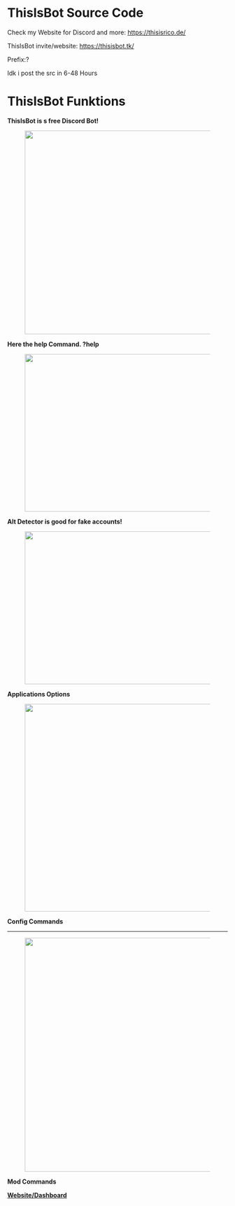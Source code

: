 # ThisIsBot Source Code

Check my Website for Discord and more: https://thisisrico.de/

ThisIsBot invite/website: https://thisisbot.tk/

Prefix:?

Idk i post the src in 6-48 Hours


# ThisIsBot Funktions

<div id="page-content" class="page-content">
  <div class="gridContainer">
   <div id="post-314" class="post-314 page type-page status-publish hentry">
  <div>
   

<div class="wp-block-column" style="flex-basis:33.33%">
<p class="has-text-align-center"><strong><span class="has-inline-color has-black-color">ThisIsBot is s free Discord Bot!</span></strong></p>
</div>
</div>



<div class="wp-block-columns">
<div class="wp-block-column" style="flex-basis:66.66%">
<figure class="wp-block-image size-large"><img loading="lazy" width="699" height="465" src="https://cdn.discordapp.com/attachments/842453452018024449/851795087105327144/unknown.png" alt="" class="wp-image-318" srcset="https://cdn.discordapp.com/attachments/842453452018024449/851795087105327144/unknown.png 699w, https://cdn.discordapp.com/attachments/842453452018024449/851795087105327144/unknown.png 300w" sizes="(max-width: 699px) 100vw, 699px"></figure>
</div>



<div class="wp-block-column" style="flex-basis:33.33%">
<p class="has-text-align-center"><strong><span class="has-inline-color has-black-color">Here the help Command. ?help</span></strong></p>
</div>
</div>


<div class="wp-block-column" style="flex-basis:66.66%">
<figure class="wp-block-image size-large"><img loading="lazy" width="609" height="360" src="https://cdn.discordapp.com/attachments/839867964497068032/844266298308820992/Screenshot_2021-05-14_170113.png" alt="" class="wp-image-320" srcset="https://cdn.discordapp.com/attachments/839867964497068032/844266298308820992/Screenshot_2021-05-14_170113.png 609w, https://cdn.discordapp.com/attachments/839867964497068032/844266298308820992/Screenshot_2021-05-14_170113.png 300w" sizes="(max-width: 609px) 100vw, 609px"></figure>
</div>
</div>

<div class="wp-block-columns">
  <div class="wp-block-column" style="flex-basis:33.33%">
  <p class="has-text-align-center"><strong>Alt Detector is good for fake accounts!</strong></p>
  </div>

<div class="wp-block-columns">
<div class="wp-block-column" style="flex-basis:66.66%">
<figure class="wp-block-image size-large"><img loading="lazy" width="677" height="349" src="https://cdn.discordapp.com/attachments/839867964497068032/844266301127786496/Screenshot_2021-05-14_170213.png" alt="" class="wp-image-321" srcset="https://cdn.discordapp.com/attachments/839867964497068032/844266301127786496/Screenshot_2021-05-14_170213.png 677w, https://cdn.discordapp.com/attachments/839867964497068032/844266301127786496/Screenshot_2021-05-14_170213.png 300w" sizes="(max-width: 677px) 100vw, 677px"></figure>
</div>



<div class="wp-block-column" style="flex-basis:33.33%">
<p class="has-text-align-center"><strong>Applications Options</strong></p>
</div>
</div>




<div class="wp-block-column" style="flex-basis:66.66%">
<figure class="wp-block-image size-large"><img loading="lazy" width="653" height="474" src="https://cdn.discordapp.com/attachments/839867964497068032/844266288084025344/Screenshot_2021-05-14_170335.png" alt="" class="wp-image-322" srcset="https://cdn.discordapp.com/attachments/839867964497068032/844266288084025344/Screenshot_2021-05-14_170335.png 653w, https://cdn.discordapp.com/attachments/839867964497068032/844266288084025344/Screenshot_2021-05-14_170335.png 300w" sizes="(max-width: 653px) 100vw, 653px"></figure>
</div>
</div>

<div class="wp-block-columns">
  <div class="wp-block-column" style="flex-basis:33.33%">
  <p class="has-text-align-center"><strong>Config Commands</strong></p>
  </div>

<hr class="wp-block-separator">



<div class="wp-block-columns">
<div class="wp-block-column" style="flex-basis:66.66%">
<figure class="wp-block-image size-large"><img loading="lazy" width="646" height="534" src="https://cdn.discordapp.com/attachments/842453452018024449/851795706179354634/unknown.png" alt="" class="wp-image-323" srcset="https://cdn.discordapp.com/attachments/842453452018024449/851795706179354634/unknown.png 646w, https://cdn.discordapp.com/attachments/842453452018024449/851795706179354634/unknown.png 300w" sizes="(max-width: 646px) 100vw, 646px"></figure>
</div>



<div class="wp-block-column" style="flex-basis:33.33%">
<p class="has-text-align-center"><strong>Mod Commands</strong></p>
</div>
</div>



<p class="has-text-align-center"><strong><a href="https://thisisbot.tk/">Website/Dashboard</a></strong></p>
  </div>
    </div>  </div>
</div>
